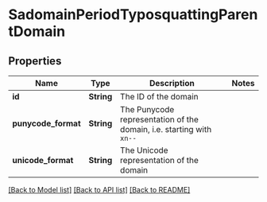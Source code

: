 # SadomainPeriodTyposquattingParentDomain

## Properties

Name | Type | Description | Notes
------------ | ------------- | ------------- | -------------
**id** | **String** | The ID of the domain |
**punycode_format** | **String** | The Punycode representation of the domain, i.e. starting with `xn--` |
**unicode_format** | **String** | The Unicode representation of the domain |

[[Back to Model list]](../README.md#documentation-for-models) [[Back to API list]](../README.md#documentation-for-api-endpoints) [[Back to README]](../README.md)
